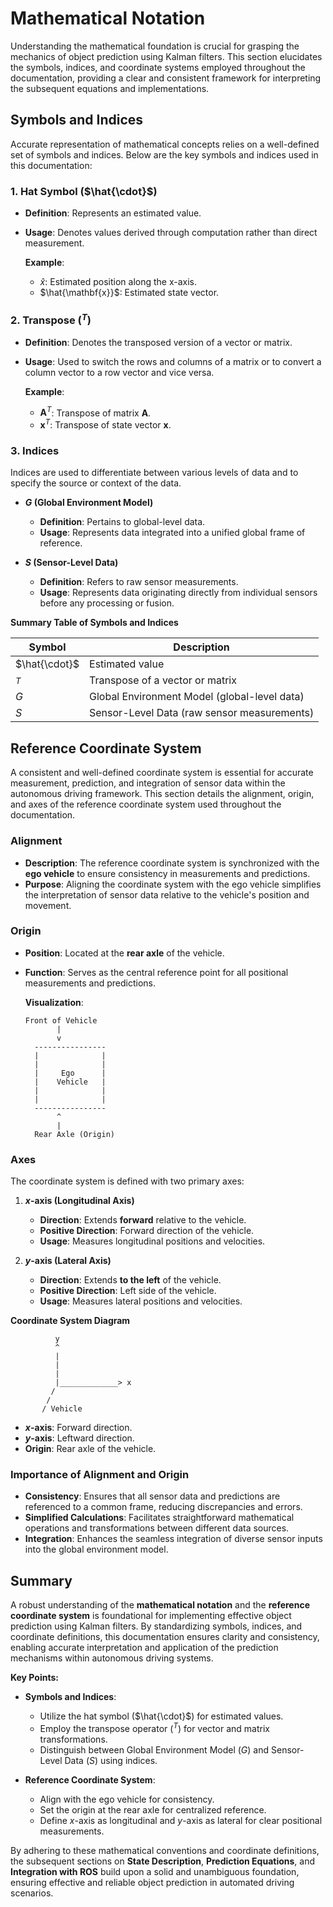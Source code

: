 # Mathematical Notation

Understanding the mathematical foundation is crucial for grasping the mechanics of object prediction using Kalman filters. This section elucidates the symbols, indices, and coordinate systems employed throughout the documentation, providing a clear and consistent framework for interpreting the subsequent equations and implementations.

## Symbols and Indices

Accurate representation of mathematical concepts relies on a well-defined set of symbols and indices. Below are the key symbols and indices used in this documentation:

### 1. Hat Symbol ($\hat{\cdot}$)

- **Definition**: Represents an estimated value.
- **Usage**: Denotes values derived through computation rather than direct measurement.
  
  **Example**:
  - $\hat{x}$: Estimated position along the x-axis.
  - $\hat{\mathbf{x}}$: Estimated state vector.

### 2. Transpose ($^T$)

- **Definition**: Denotes the transposed version of a vector or matrix.
- **Usage**: Used to switch the rows and columns of a matrix or to convert a column vector to a row vector and vice versa.
  
  **Example**:
  - $\mathbf{A}^T$: Transpose of matrix $\mathbf{A}$.
  - $\mathbf{x}^T$: Transpose of state vector $\mathbf{x}$.

### 3. Indices

Indices are used to differentiate between various levels of data and to specify the source or context of the data.

- **$G$ (Global Environment Model)**
  - **Definition**: Pertains to global-level data.
  - **Usage**: Represents data integrated into a unified global frame of reference.
  
- **$S$ (Sensor-Level Data)**
  - **Definition**: Refers to raw sensor measurements.
  - **Usage**: Represents data originating directly from individual sensors before any processing or fusion.

**Summary Table of Symbols and Indices**

| Symbol | Description                                 |
|--------|---------------------------------------------|
| $\hat{\cdot}$ | Estimated value                        |
| $^T$   | Transpose of a vector or matrix             |
| $G$    | Global Environment Model (global-level data)|
| $S$    | Sensor-Level Data (raw sensor measurements) |

## Reference Coordinate System

A consistent and well-defined coordinate system is essential for accurate measurement, prediction, and integration of sensor data within the autonomous driving framework. This section details the alignment, origin, and axes of the reference coordinate system used throughout the documentation.

### Alignment

- **Description**: The reference coordinate system is synchronized with the **ego vehicle** to ensure consistency in measurements and predictions.
- **Purpose**: Aligning the coordinate system with the ego vehicle simplifies the interpretation of sensor data relative to the vehicle's position and movement.

### Origin

- **Position**: Located at the **rear axle** of the vehicle.
- **Function**: Serves as the central reference point for all positional measurements and predictions.
  
  **Visualization**:

  ```
  Front of Vehicle
         |
         v
    ----------------
    |              |
    |              |
    |     Ego      |
    |    Vehicle   |
    |              |
    |              |
    ----------------
         ^
         |
    Rear Axle (Origin)
  ```

### Axes

The coordinate system is defined with two primary axes:

1. **$x$-axis (Longitudinal Axis)**
   - **Direction**: Extends **forward** relative to the vehicle.
   - **Positive Direction**: Forward direction of the vehicle.
   - **Usage**: Measures longitudinal positions and velocities.
   
2. **$y$-axis (Lateral Axis)**
   - **Direction**: Extends **to the left** of the vehicle.
   - **Positive Direction**: Left side of the vehicle.
   - **Usage**: Measures lateral positions and velocities.

**Coordinate System Diagram**

```plaintext
          y
          ^
          |
          |
          |
          |_____________> x
         /
        /
       / Vehicle
```

- **$x$-axis**: Forward direction.
- **$y$-axis**: Leftward direction.
- **Origin**: Rear axle of the vehicle.

### Importance of Alignment and Origin

- **Consistency**: Ensures that all sensor data and predictions are referenced to a common frame, reducing discrepancies and errors.
- **Simplified Calculations**: Facilitates straightforward mathematical operations and transformations between different data sources.
- **Integration**: Enhances the seamless integration of diverse sensor inputs into the global environment model.

## Summary

A robust understanding of the **mathematical notation** and the **reference coordinate system** is foundational for implementing effective object prediction using Kalman filters. By standardizing symbols, indices, and coordinate definitions, this documentation ensures clarity and consistency, enabling accurate interpretation and application of the prediction mechanisms within autonomous driving systems.

**Key Points:**

- **Symbols and Indices**:
  - Utilize the hat symbol ($\hat{\cdot}$) for estimated values.
  - Employ the transpose operator ($^T$) for vector and matrix transformations.
  - Distinguish between Global Environment Model ($G$) and Sensor-Level Data ($S$) using indices.

- **Reference Coordinate System**:
  - Align with the ego vehicle for consistency.
  - Set the origin at the rear axle for centralized reference.
  - Define $x$-axis as longitudinal and $y$-axis as lateral for clear positional measurements.

By adhering to these mathematical conventions and coordinate definitions, the subsequent sections on **State Description**, **Prediction Equations**, and **Integration with ROS** build upon a solid and unambiguous foundation, ensuring effective and reliable object prediction in automated driving scenarios.
